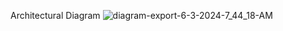 Architectural Diagram
![diagram-export-6-3-2024-7_44_18-AM](https://github.com/devs44/USA_HIT_SONGS_ETL_PIPELINE/assets/62928989/a1f56e56-2a62-473f-8618-b44e52593e95)
